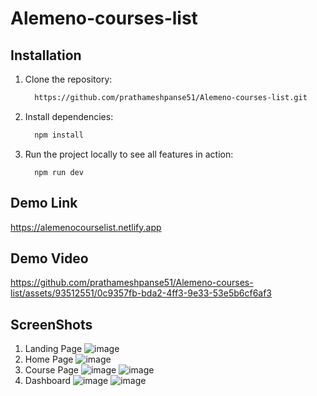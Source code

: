 # Alemeno-courses-list

 ## Installation
1. Clone the repository:
    ```sh
      https://github.com/prathameshpanse51/Alemeno-courses-list.git
    ```
2. Install dependencies:
    ```sh
      npm install
    ```
3. Run the project locally to see all features in action:
    ```
      npm run dev
    ```
 ## Demo Link
 https://alemenocourselist.netlify.app

 ## Demo Video
https://github.com/prathameshpanse51/Alemeno-courses-list/assets/93512551/0c9357fb-bda2-4ff3-9e33-53e5b6cf6af3

 ## ScreenShots
1. Landing Page
   ![image](https://github.com/prathameshpanse51/Alemeno-courses-list/assets/93512551/7281b018-376a-490c-baf2-53af02438d28)
2. Home Page
   ![image](https://github.com/prathameshpanse51/Alemeno-courses-list/assets/93512551/047349c7-7532-4356-b362-d42fbc21cb85)
3. Course Page
   ![image](https://github.com/prathameshpanse51/Alemeno-courses-list/assets/93512551/e0def32a-9084-4d1e-bde4-f8cbc1f30eee)
   ![image](https://github.com/prathameshpanse51/Alemeno-courses-list/assets/93512551/b236e7bf-d654-4994-964c-d458f6ceb7e2)
4. Dashboard
  ![image](https://github.com/prathameshpanse51/Alemeno-courses-list/assets/93512551/27168280-5c48-449a-9339-4207600231b6)
   ![image](https://github.com/prathameshpanse51/Alemeno-courses-list/assets/93512551/cabf2cfe-d5f0-413b-8ccf-3e8eb787d5e9)



 

